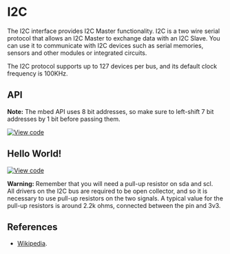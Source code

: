 # I2C

The I2C interface provides I2C Master functionality. I2C is a two wire serial protocol that allows an I2C Master to exchange data with an I2C Slave. You can use it to communicate with I2C devices such as serial memories, sensors and other modules or integrated circuits. 

The I2C protocol supports up to 127 devices per bus, and its default clock frequency is 100KHz.

## API

<span class="notes">**Note:** The mbed API uses 8 bit addresses, so make sure to left-shift 7 bit addresses by 1 bit before passing them. </span> 

[![View code](https://www.mbed.com/embed/?type=library)](https://docs.mbed.com/docs/mbed-os-api/en/mbed-os-5.3/api/I2C_8h_source.html)

## Hello World!

[![View code](https://www.mbed.com/embed/?url=https://developer.mbed.org/users/mbed_official/code/I2C_HelloWorld_Mbed/)](https://developer.mbed.org/users/mbed_official/code/I2C_HelloWorld_Mbed/file/tip/main.cpp) 

<span class="warnings">**Warning:** Remember that you will need a pull-up resistor on sda and scl.</br>
All drivers on the I2C bus are required to be open collector, and so it is necessary to use pull-up resistors on the two signals. A typical value for the pull-up resistors is around 2.2k ohms, connected between the pin and 3v3. </span>


## References

  * [Wikipedia](http://en.wikipedia.org/wiki/I%C2%B2C).
